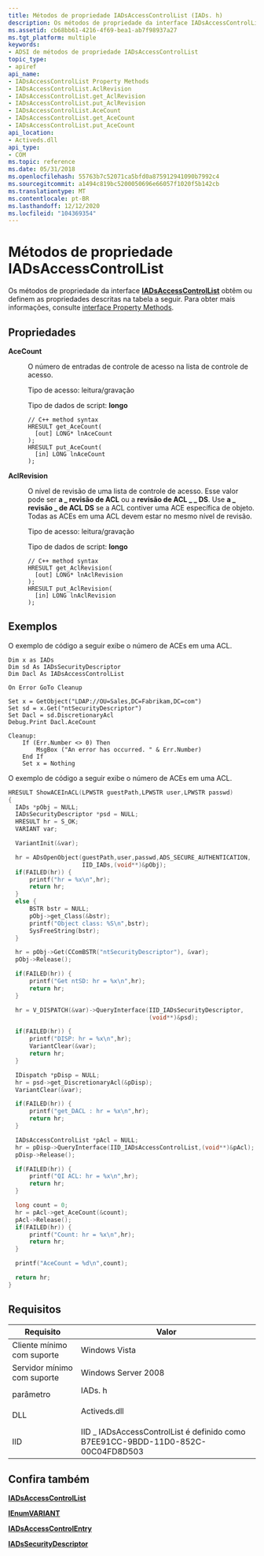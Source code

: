 ```yaml
---
title: Métodos de propriedade IADsAccessControlList (IADs. h)
description: Os métodos de propriedade da interface IADsAccessControlList obtêm ou definem as propriedades descritas na tabela a seguir. Para obter mais informações, consulte interface Property Methods.
ms.assetid: cb68bb61-4216-4f69-bea1-ab7f98937a27
ms.tgt_platform: multiple
keywords:
- ADSI de métodos de propriedade IADsAccessControlList
topic_type:
- apiref
api_name:
- IADsAccessControlList Property Methods
- IADsAccessControlList.AclRevision
- IADsAccessControlList.get_AclRevision
- IADsAccessControlList.put_AclRevision
- IADsAccessControlList.AceCount
- IADsAccessControlList.get_AceCount
- IADsAccessControlList.put_AceCount
api_location:
- Activeds.dll
api_type:
- COM
ms.topic: reference
ms.date: 05/31/2018
ms.openlocfilehash: 55763b7c52071ca5bfd0a875912941090b7992c4
ms.sourcegitcommit: a1494c819bc5200050696e66057f1020f5b142cb
ms.translationtype: MT
ms.contentlocale: pt-BR
ms.lasthandoff: 12/12/2020
ms.locfileid: "104369354"
---
```

# <a name="iadsaccesscontrollist-property-methods"></a>Métodos de propriedade IADsAccessControlList

Os métodos de propriedade da interface [**IADsAccessControlList**](/windows/desktop/api/Iads/nn-iads-iadsaccesscontrollist) obtêm ou definem as propriedades descritas na tabela a seguir. Para obter mais informações, consulte [interface Property Methods](interface-property-methods.md).

## <a name="properties"></a>Propriedades

<dl> <dt>

**AceCount**
</dt> <dd> <dl>

O número de entradas de controle de acesso na lista de controle de acesso.

<dt>

Tipo de acesso: leitura/gravação
</dt> <dt>

Tipo de dados de script: **longo**
</dt> <dt>



``` syntax
// C++ method syntax
HRESULT get_AceCount(
  [out] LONG* lnAceCount
);
HRESULT put_AceCount(
  [in] LONG lnAceCount
);
```


</dt> </dl> </dd> <dt>

**AclRevision**
</dt> <dd> <dl>

O nível de revisão de uma lista de controle de acesso. Esse valor pode ser **a \_ revisão de ACL** ou a **revisão de ACL \_ \_ DS**. Use **a \_ revisão \_ de ACL DS** se a ACL contiver uma ACE específica de objeto. Todas as ACEs em uma ACL devem estar no mesmo nível de revisão.

<dt>

Tipo de acesso: leitura/gravação
</dt> <dt>

Tipo de dados de script: **longo**
</dt> <dt>



``` syntax
// C++ method syntax
HRESULT get_AclRevision(
  [out] LONG* lnAclRevision
);
HRESULT put_AclRevision(
  [in] LONG lnAclRevision
);
```


</dt> </dl> </dd> </dl>

 

## <a name="examples"></a>Exemplos

O exemplo de código a seguir exibe o número de ACEs em uma ACL.


```VB
Dim x as IADs
Dim sd As IADsSecurityDescriptor
Dim Dacl As IADsAccessControlList

On Error GoTo Cleanup

Set x = GetObject("LDAP://OU=Sales,DC=Fabrikam,DC=com")
Set sd = x.Get("ntSecurityDescriptor")
Set Dacl = sd.DiscretionaryAcl
Debug.Print Dacl.AceCount

Cleanup:
    If (Err.Number <> 0) Then
        MsgBox ("An error has occurred. " & Err.Number)
    End If
    Set x = Nothing
```



O exemplo de código a seguir exibe o número de ACEs em uma ACL.


```C++
HRESULT ShowACEInACL(LPWSTR guestPath,LPWSTR user,LPWSTR passwd)
{
  IADs *pObj = NULL;
  IADsSecurityDescriptor *psd = NULL;
  HRESULT hr = S_OK;
  VARIANT var;

  VariantInit(&var);

  hr = ADsOpenObject(guestPath,user,passwd,ADS_SECURE_AUTHENTICATION,
                     IID_IADs,(void**)&pObj);
  if(FAILED(hr)) {
      printf("hr = %x\n",hr);
      return hr;
  }
  else {
      BSTR bstr = NULL;
      pObj->get_Class(&bstr);
      printf("Object class: %S\n",bstr);
      SysFreeString(bstr);
  }

  hr = pObj->Get(CComBSTR("ntSecurityDescriptor"), &var);
  pObj->Release();

  if(FAILED(hr)) {
      printf("Get ntSD: hr = %x\n",hr);
      return hr;
  }

  hr = V_DISPATCH(&var)->QueryInterface(IID_IADsSecurityDescriptor,
                                        (void**)&psd);

  if(FAILED(hr)) {
      printf("DISP: hr = %x\n",hr);
      VariantClear(&var);
      return hr;
  }

  IDispatch *pDisp = NULL;
  hr = psd->get_DiscretionaryAcl(&pDisp);
  VariantClear(&var);

  if(FAILED(hr)) {
      printf("get_DACL : hr = %x\n",hr);
      return hr;
  }

  IADsAccessControlList *pAcl = NULL;
  hr = pDisp->QueryInterface(IID_IADsAccessControlList,(void**)&pAcl);
  pDisp->Release();

  if(FAILED(hr)) {
      printf("QI ACL: hr = %x\n",hr);
      return hr;
  }

  long count = 0;
  hr = pAcl->get_AceCount(&count);
  pAcl->Release();
  if(FAILED(hr)) {
      printf("Count: hr = %x\n",hr);
      return hr;
  }

  printf("AceCount = %d\n",count);

  return hr;
}
```



## <a name="requirements"></a>Requisitos



| Requisito | Valor |
|-------------------------------------|------------------------------------------------------------------------------------------|
| Cliente mínimo com suporte<br/> | Windows Vista<br/>                                                                 |
| Servidor mínimo com suporte<br/> | Windows Server 2008<br/>                                                           |
| parâmetro<br/>                   | <dl> <dt>IADs. h</dt> </dl>        |
| DLL<br/>                      | <dl> <dt>Activeds.dll</dt> </dl>  |
| IID<br/>                      | IID \_ IADsAccessControlList é definido como B7EE91CC-9BDD-11D0-852C-00C04FD8D503<br/> |



## <a name="see-also"></a>Confira também

<dl> <dt>

[**IADsAccessControlList**](/windows/desktop/api/Iads/nn-iads-iadsaccesscontrollist)
</dt> <dt>

[**IEnumVARIANT**](/windows/win32/api/oaidl/nn-oaidl-ienumvariant)
</dt> <dt>

[**IADsAccessControlEntry**](/windows/desktop/api/Iads/nn-iads-iadsaccesscontrolentry)
</dt> <dt>

[**IADsSecurityDescriptor**](/windows/desktop/api/Iads/nn-iads-iadssecuritydescriptor)
</dt> </dl>

 


